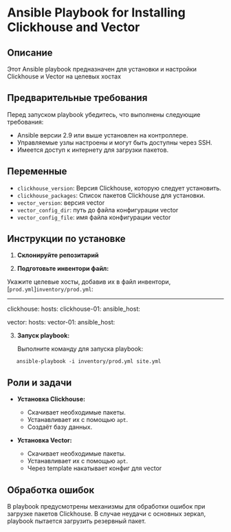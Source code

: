 # Ansible Playbook for Installing Clickhouse and Vector

## Описание

Этот Ansible playbook предназначен для установки и настройки Clickhouse и Vector на целевых хостах 

## Предварительные требования

Перед запуском playbook убедитесь, что выполнены следующие требования:

- Ansible версии 2.9 или выше установлен на контроллере.
- Управляемые узлы настроены и могут быть доступны через SSH.
- Имеется доступ к интернету для загрузки пакетов.

## Переменные

- `clickhouse_version`: Версия Clickhouse, которую следует установить.
- `clickhouse_packages`: Список пакетов Clickhouse для установки.
- `vector_version`: версия vector
- `vector_config_dir`: путь до файла конфигурации vector
- `vector_config_file`: имя файла конфигурации vector

## Инструкции по установке

1. **Склонируйте репозитарий**

2. **Подготовьте инвентори файл:**

Укажите целевые хосты, добавив их в файл инвентори, [`prod.yml`]`inventory/prod.yml`:

---
clickhouse:
  hosts:
    clickhouse-01:
      ansible_host: 
      
vector:
  hosts:
    vector-01:
      ansible_host: 


3. **Запуск playbook:**

   Выполните команду для запуска playbook:

```shell
   ansible-playbook -i inventory/prod.yml site.yml
```
   
## Роли и задачи

- **Установка Clickhouse:**
  - Скачивает необходимые пакеты.
  - Устанавливает их с помощью `apt`.
  - Создаёт базу данных.

- **Установка Vector:**
  - Скачивает необходимые пакеты.
  - Устанавливает их с помощью `apt`.
  - Через template накатывает конфиг для vector

## Обработка ошибок

В playbook предусмотрены механизмы для обработки ошибок при загрузке пакетов Clickhouse. В случае неудачи с основных зеркал, playbook пытается загрузить резервный пакет.
